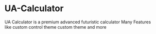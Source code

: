# UA-Calculator
UA Calculator is a premium advanced futuristic calculator Many Features like custom control theme custom theme and more
